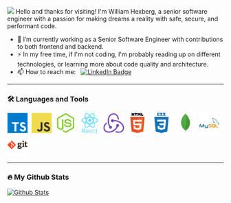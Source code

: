 <img src="https://media.giphy.com/media/hvRJCLFzcasrR4ia7z/giphy.gif" width="25px" /> Hello and thanks for visiting! I'm William Hexberg, a senior software engineer with a passion for making dreams a reality with safe, secure, and performant code.

- 🔭 I’m currently working as a Senior Software Engineer with contributions to both frontend and backend.
- ⚡ In my free time, if I'm not coding, I'm probably reading up on different technologies, or learning more about code quality and architecture.
- 📫 How to reach me: &nbsp; [![LinkedIn Badge](https://img.shields.io/badge/LinkedIn-whexberg-blue?style=flat&logo=Linkedin&logoColor=white)](https://www.linkedin.com/in/whexberg)

---

### 🛠 Languages and Tools

<img src="https://raw.githubusercontent.com/devicons/devicon/master/icons/typescript/typescript-original.svg" alt="TypeScript" width='48px' />&nbsp;
<img src="https://raw.githubusercontent.com/devicons/devicon/master/icons/javascript/javascript-original.svg" alt="JavaScript" width='48px' />&nbsp;
<img src="https://raw.githubusercontent.com/devicons/devicon/master/icons/nodejs/nodejs-original.svg" alt="NodeJS" width='48px' />&nbsp;
<img src="https://raw.githubusercontent.com/devicons/devicon/master/icons/react/react-original-wordmark.svg" alt="React" width='48px' />&nbsp;
<img src="https://raw.githubusercontent.com/devicons/devicon/master/icons/redux/redux-original.svg" alt="Redux" width='48px' />&nbsp;
<img src="https://raw.githubusercontent.com/devicons/devicon/master/icons/html5/html5-original-wordmark.svg" alt="HTML5" width='48px' />&nbsp;
<img src="https://raw.githubusercontent.com/devicons/devicon/master/icons/css3/css3-plain-wordmark.svg" alt="CSS3" width='48px' />&nbsp;
<img src="https://raw.githubusercontent.com/devicons/devicon/master/icons/mongodb/mongodb-original.svg" alt="Mongo" width='48px' />&nbsp;
<img src="https://raw.githubusercontent.com/devicons/devicon/master/icons/mysql/mysql-original-wordmark.svg" alt="MySQL" width='48px' />&nbsp;
<img src="https://raw.githubusercontent.com/devicons/devicon/master/icons/git/git-original-wordmark.svg" alt="Git" width='48px' />

---

### 🔥 My Github Stats

[![Github Stats](https://github-readme-streak-stats.herokuapp.com?user=whexberg&theme=dark&background=222222)](https://git.io/streak-stats)
